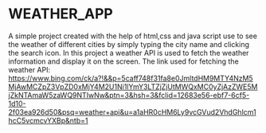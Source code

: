 # WEATHER_APP
A simple project created with the help of html,css and java script use to see the weather of different cities by simply typing the city name and clicking the search icon.
In this project a weather API is used to fetch the weather information and display it on the screen.
The link used for fetching the weather API:
https://www.bing.com/ck/a?!&&p=5caff748f31fa8e0JmltdHM9MTY4NzM5MjAwMCZpZ3VpZD0xMjY4M2U1Ni1lYmY3LTZjZjUtMWQxMC0yZjAzZWE5MjZkNTAmaW5zaWQ9NTIwNw&ptn=3&hsh=3&fclid=12683e56-ebf7-6cf5-1d10-2f03ea926d50&psq=weather+api&u=a1aHR0cHM6Ly9vcGVud2VhdGhlcm1hcC5vcmcvYXBp&ntb=1

